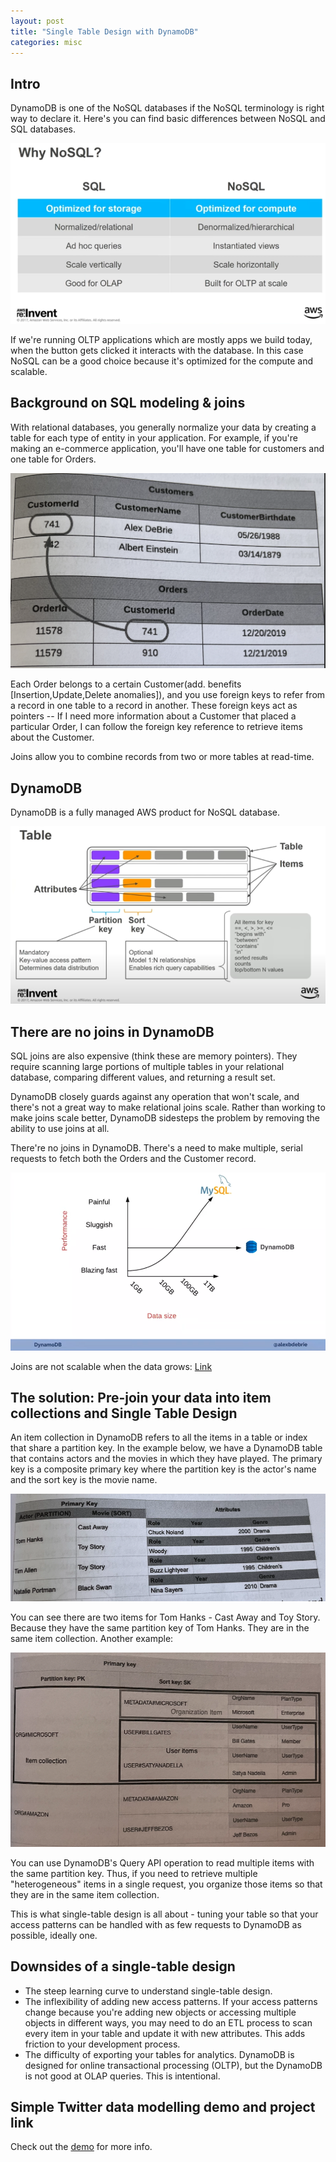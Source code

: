 ```yaml
---
layout: post
title: "Single Table Design with DynamoDB"
categories: misc
---
```


## Intro

DynamoDB is one of the NoSQL databases if the NoSQL terminology is right way to declare it. Here's you can find basic differences between NoSQL and SQL databases.

![Differences](/assets/01/001-diff.png)

If we're running OLTP applications which are mostly apps we build today, when the button gets clicked it interacts with the database. In this case NoSQL can be a good choice because it's optimized for the compute and scalable.

## Background on SQL modeling & joins

With relational databases, you generally normalize your data by creating a table for each type of entity in your application. For example, if you're making an e-commerce application, you'll have one table for customers and one table for Orders.

![Joins](/assets/01/001.1-joins.png)

Each Order belongs to a certain Customer(add. benefits [Insertion,Update,Delete anomalies]), and you use foreign keys to refer from a record in one table to a record in another. These foreign keys act as pointers -- If I need more information about a Customer that placed a particular Order, I can follow the foreign key reference to retrieve items about the Customer.

Joins allow you to combine records from two or more tables at read-time.

## DynamoDB

DynamoDB is a fully managed AWS product for NoSQL database.

![DDB](/assets/01/002-dynamodb.png)


## There are no joins in DynamoDB

SQL joins are also expensive (think these are memory pointers). They require scanning large portions of multiple tables in your relational database, comparing different values, and returning a result set.

DynamoDB closely guards against any operation that won't scale, and there's not a great way to make relational joins scale. Rather than working to make joins scale better, DynamoDB sidesteps the problem by removing the ability to use joins at all.

There're no joins in DynamoDB. There's a need to make multiple, serial requests to fetch both the Orders and the Customer record.

![Performance](/assets/01/003-performance.png)

Joins are not scalable when the data grows: [Link][youtube-link]

## The solution: Pre-join your data into item collections and Single Table Design

An item collection in DynamoDB refers to all the items in a table or index that share a partition key. In the example below, we have a DynamoDB table that contains actors and the movies in which they have played. The primary key is a composite primary key where the partition key is the actor's name and the sort key is the movie name.

![Item Collection](/assets/01/004.1-itemcolls.png)

You can see there are two items for Tom Hanks - Cast Away and Toy Story. Because they have the same partition key of Tom Hanks. They are in the same item collection. Another example:

![Item Collection](/assets/01/004.2-itemcolls.png)

You can use DynamoDB's Query API operation to read multiple items with the same partition key. Thus, if you need to retrieve multiple "heterogeneous" items in a single request, you organize those items so that they are in the same item collection. 

This is what single-table design is all about - tuning your table so that your access patterns can be handled with as few requests to DynamoDB as possible, ideally one. 

## Downsides of a single-table design

- The steep learning curve to understand single-table design.
- The inflexibility of adding new access patterns. If your access patterns change because you're adding new objects or accessing multiple objects in different ways, you may need to do an ETL process to scan every item in your table and update it with new attributes. This adds friction to your development process.
- The difficulty of exporting your tables for analytics. DynamoDB is designed for online transactional processing (OLTP), but the DynamoDB is not good at OLAP queries. This is intentional.


## Simple Twitter data modelling demo and project link

Check out the [demo][demo-link] for more info.

[youtube-link]: https://www.youtube.com/watch?v=6yqfmXiZTlM&t=1580s
[demo-link]: https://github.com/ahmetsoykan/std-with-ddb/blob/main/README.md#std-data-modeling-demo
